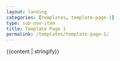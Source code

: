 ```yaml
---
layout: landing
categories: [templates, template-page-1]
type: sub-nav-item
title: Template Page 1
permalink: /templates/template-page-1/
---
```

{{content | stringify}}